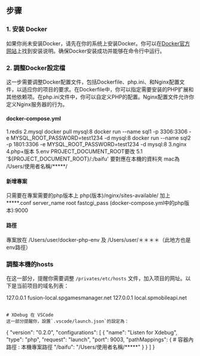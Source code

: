 ## 步骤

### 1. 安装 Docker

如果你尚未安装Docker，请先在你的系统上安装Docker。你可以在[Docker官方网站](https://www.docker.com/get-started)上找到安装说明。确保Docker安装成功并能够在命令行中运行。

### 2. 調整Docker設定檔

这一步需要调整Docker配置文件，包括Dockerfile、php.ini、和Nginx配置文件，以适应你的项目的要求。在Dockerfile中，你可以指定需要安装的PHP扩展和其他依赖项。在php.ini文件中，你可以自定义PHP的配置。Nginx配置文件允许你定义Nginx服务器的行为。
#### docker-compose.yml
1.redis
2.mysql
    <!-- 2.1: volumes 本地要安裝 安裝完路徑為 /usr/local/mysql:/var/lib/mysql
    /usr/local/mysql 為本地安裝mysql的路徑
    2.2: 安裝sequel Ace 本地 host127.0.0.1  帳號 root 密碼 test_pass port 1801 -->
    docker pull mysql:8
    docker run --name sql1 -p 3306:3306 -e MYSQL_ROOT_PASSWORD=test1234 -d mysql:8
    docker run --name sql2 -p 1801:3306 -e MYSQL_ROOT_PASSWORD=test1234 -d mysql:8
3.nginx
4.php+版本
5.env PROJECT_DOCUMENT_ROOT要改 
    5.1 '${PROJECT_DOCUMENT_ROOT}/:/baifu' 要對應在本機的資料夾 mac為 /Users/使用者名稱/*****/

#### 新增專案
只需要在專案需要的php版本上 php(版本)/nginx/sites-available/ 加上*****.conf
server_name 
root
fastcgi_pass (docker-compose.yml中的php版本):9000
#### 路徑
專案放在 /Users/user/docker-php-env 及 /Users/user/＊＊＊＊（此地方也是env路徑）

### 調整本機的hosts
在这一部分，提醒你需要调整 `/privates/etc/hosts` 文件，加入项目的网址。以下是当前项目的域名列表：

127.0.0.1       fusion-local.spgamesmanager.net
127.0.0.1       local.spmobileapi.net
```

# XDebug 在 VSCode
这一部分提醒你，設置`.vscode/launch.json`的設定為：
```
{
    "version": "0.2.0",
    "configurations": [
        {
            "name": "Listen for Xdebug",
            "type": "php",
            "request": "launch",
            "port": 9003,
            "pathMappings": {
                # 容器內路徑 : 本機專案路徑
                "/baifu": "/Users/使用者名稱/*****"
            }
        }
    ]
}
```